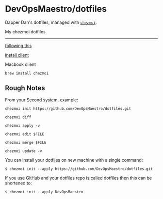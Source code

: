 # DevOpsMaestro/dotfiles

Dapper Dan's dotfiles, managed with [`chezmoi`](https://github.com/twpayne/chezmoi).

My chezmoi dotfiles

-----

[following this](https://www.chezmoi.io/quick-start/#set-up-a-new-machine-with-a-single-command)

[install client](https://www.chezmoi.io/install/)

Macbook client
```shell
brew install chezmoi
```

## Rough Notes

From your Second system, example:
```shell
chezmoi init https://github.com/DevOpsMaestro/dotfiles.git

chezmoi diff

chezmoi apply -v

chezmoi edit $FILE

chezmoi merge $FILE

chezmoi update -v
```

You can install your dotfiles on new machine with a single command:
```shell
$ chezmoi init --apply https://github.com/DevOpsMaestro/dotfiles.git
```

If you use GitHub and your dotfiles repo is called dotfiles then this can be shortened to:
```shell
$ chezmoi init --apply DevOpsMaestro
```

